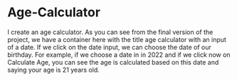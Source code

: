 # Age-Calculator
I create an age calculator. As you can see from the final version of the project, we have a container here with the title age calculator with an input of a date.
If we click on the date input, we can choose the date of our birthday.
For example, if we choose a date in in 2022 and if we click now on Calculate Age, you can see the age is calculated based on this date and saying your age is 21 years old.
